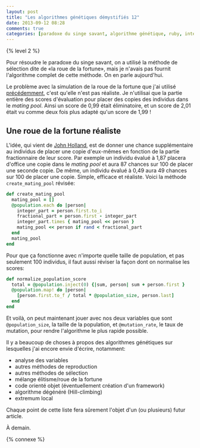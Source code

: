 ```yaml
---
layout: post
title: "Les algorithmes génétiques démystifiés 12"
date: 2013-09-12 08:28
comments: true
categories: [paradoxe du singe savant, algorithme génétique, ruby, intermédiaire]
---
```


{% level 2 %}

Pour résoudre le paradoxe du singe savant, on a utilisé la méthode
de sélection dite de «la roue de la fortune», mais je n'avais pas
fournit l'algorithme complet de cette méthode. On en parle aujourd'hui.

<!-- more -->

Le problème avec la simulation de la roue de la fortune que j'ai
utilisé [précédemment](http://lkdjiin.github.io/blog/2013/09/10/les-algorithmes-genetiques-demystifies-10/),
c'est qu'elle n'est pas réaliste. Je n'utilisai que la partie entière des
scores d'évaluation pour placer des copies des individus dans le
*mating pool*. Ainsi un score de 0,99 était éliminatoire, et un score de 2,01
était vu comme deux fois plus adapté qu'un score de 1,99 !

Une roue de la fortune réaliste
--------------------------------

L'idée, qui vient de [John Holland](http://en.wikipedia.org/wiki/John_Henry_Holland), est de donner une chance supplémentaire
au individus de placer une copie d'eux-mêmes en fonction de la partie
fractionnaire de leur score. Par exemple un individu évalué à 1,87 placera
d'office une copie dans le *mating pool* et aura 87 chances sur 100 de placer
une seconde copie. De même, un individu évalué à 0,49 aura 49 chances sur 100
de placer une copie. Simple, efficace et réaliste. Voici la méthode
`create_mating_pool` révisée:

``` ruby
def create_mating_pool
  mating_pool = []
  @population.each do |person|
    integer_part = person.first.to_i
    fractional_part = person.first - integer_part
    integer_part.times { mating_pool << person }
    mating_pool << person if rand < fractional_part
  end
  mating_pool
end
```

Pour que ça fonctionne avec n'importe quelle taille de population, et pas
seulement 100 individus, il faut aussi réviser la façon dont on
normalise les scores:

``` ruby
def normalize_population_score
  total = @population.inject(0) {|sum, person| sum + person.first }
  @population.map! do |person|
    [person.first.to_f / total * @population_size, person.last]
  end
end
```

Et voilà, on peut maintenant jouer avec nos deux variables que sont
`@population_size`, la taille de la population, et `@mutation_rate`, le
taux de mutation, pour rendre l'algorithme le plus rapide possible.

Il y a beaucoup de choses à propos des algorithmes génétiques sur
lesquelles j'ai encore envie d'écrire, notamment:

* analyse des variables
* autres méthodes de reproduction
* autres méthodes de sélection
* mélange élitisme/roue de la fortune
* code orienté objet (éventuellement création d'un framework)
* algorithme dégénéré (Hill-climbing)
* extremum local

Chaque point de cette liste fera sûrement l'objet d'un (ou plusieurs)
futur article.



<script id='fb33k8u'>(function(i){var f,s=document.getElementById(i);f=document.createElement('iframe');f.src='//api.flattr.com/button/view/?uid=lkdjiin&url='+encodeURIComponent(document.URL);f.title='Flattr';f.height=62;f.width=55;f.style.borderWidth=0;s.parentNode.insertBefore(f,s);})('fb33k8u');</script>

À demain.

{% connexe %}
